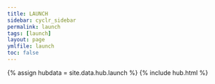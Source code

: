 ```yaml
---
title: LAUNCH
sidebar: cyclr_sidebar
permalink: launch
tags: [launch]
layout: page
ymlfile: launch
toc: false
---
```

{% assign hubdata = site.data.hub.launch %}
{% include hub.html %}  